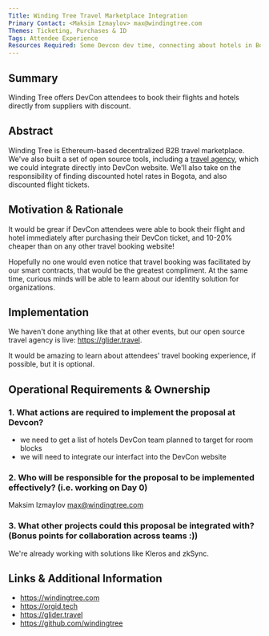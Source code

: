 ```yaml
---
Title: Winding Tree Travel Marketplace Integration
Primary Contact: <Maksim Izmaylov> max@windingtree.com
Themes: Ticketing, Purchases & ID
Tags: Attendee Experience
Resources Required: Some Devcon dev time, connecting about hotels in Bogota
---
```


## Summary

Winding Tree offers DevCon attendees to book their flights and hotels directly from suppliers with discount.

## Abstract

Winding Tree is Ethereum-based decentralized B2B travel marketplace. We've also built a set of open source tools, including a [travel agency](https://glider.travel), which we could integrate directly into DevCon website. We'll also take on the responsibility of finding discounted hotel rates in Bogota, and also discounted flight tickets.

## Motivation & Rationale

It would be grear if DevCon attendees were able to book their flight and hotel immediately after purchasing their DevCon ticket, and 10-20% cheaper than on any other travel booking website!

Hopefully no one would even notice that travel booking was facilitated by our smart contracts, that would be the greatest compliment. At the same time, curious minds will be able to learn about our identity solution for organizations.

## Implementation

We haven't done anything like that at other events, but our open source travel agency is live: https://glider.travel.

It would be amazing to learn about attendees' travel booking experience, if possible, but it is optional.

## Operational Requirements & Ownership

### 1. What actions are required to implement the proposal at Devcon?

- we need to get a list of hotels DevCon team planned to target for room blocks
- we will need to integrate our interfact into the DevCon website

### 2. Who will be responsible for the proposal to be implemented effectively? (i.e. working on Day 0)

Maksim Izmaylov <max@windingtree.com>

### 3. What other projects could this proposal be integrated with? (Bonus points for collaboration across teams :))

We're already working with solutions like Kleros and zkSync.

## Links & Additional Information

- https://windingtree.com
- https://orgid.tech
- https://glider.travel
- https://github.com/windingtree
